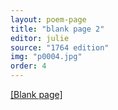 ```yaml
---
layout: poem-page
title: "blank page 2"
editor: julie
source: "1764 edition"
img: "p0004.jpg"
order: 4
---
```



[[Blank page]]({{site.baseurl}}/images/{{page.img}})

